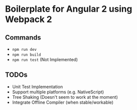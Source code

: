 # Boilerplate for Angular 2 using Webpack 2

## Commands
- `npm run dev`
- `npm run build`
- `npm run test` (Not Implemented)

## TODOs
- Unit Test Implementation
- Support multiple platforms (e.g. NativeScript)
- Tree Shaking (Doesn't seem to work at the moment)
- Integrate Offline Compiler (when stable/workable)
